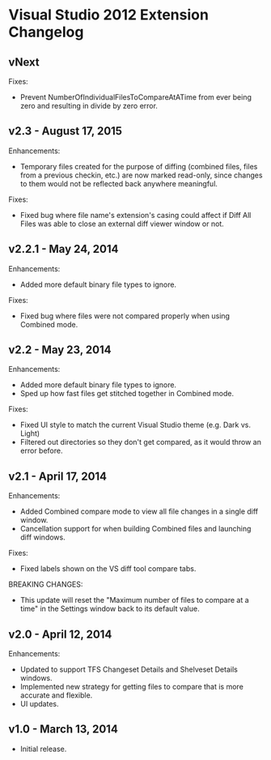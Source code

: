# Visual Studio 2012 Extension Changelog

## vNext

Fixes:

- Prevent NumberOfIndividualFilesToCompareAtATime from ever being zero and resulting in divide by zero error.

## v2.3 - August 17, 2015

Enhancements:

- Temporary files created for the purpose of diffing (combined files, files from a previous checkin, etc.) are now marked read-only, since changes to them would not be reflected back anywhere meaningful.

Fixes:

- Fixed bug where file name's extension's casing could affect if Diff All Files was able to close an external diff viewer window or not.

## v2.2.1 - May 24, 2014

Enhancements:

- Added more default binary file types to ignore.

Fixes:

- Fixed bug where files were not compared properly when using Combined mode.

## v2.2 - May 23, 2014

Enhancements:

- Added more default binary file types to ignore.
- Sped up how fast files get stitched together in Combined mode.

Fixes:

- Fixed UI style to match the current Visual Studio theme (e.g. Dark vs. Light)
- Filtered out directories so they don't get compared, as it would throw an error before.

## v2.1 - April 17, 2014

Enhancements:

- Added Combined compare mode to view all file changes in a single diff window.
- Cancellation support for when building Combined files and launching diff windows.

Fixes:

- Fixed labels shown on the VS diff tool compare tabs.

BREAKING CHANGES:

- This update will reset the "Maximum number of files to compare at a time" in the Settings window back to its default value.

## v2.0 - April 12, 2014

Enhancements:

- Updated to support TFS Changeset Details and Shelveset Details windows.
- Implemented new strategy for getting files to compare that is more accurate and flexible.
- UI updates.

## v1.0 - March 13, 2014

- Initial release.
